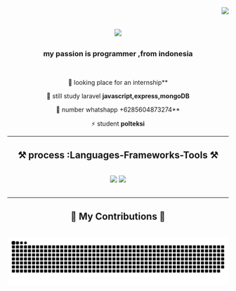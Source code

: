 <img align="right" src="https://visitor-badge.laobi.icu/badge?page_id=salesp07.salesp07" />

<h1 align="center">
    <img src="https://readme-typing-svg.herokuapp.com/?font=Righteous&size=35&center=true&vCenter=true&width=500&height=70&duration=4000&lines=Hello+Good+people+👋;+I'm+Eka+zein!;" />
</h1>

<h3 align="center">my passion is programmer ,from indonesia</h3>

<br/>

<div align="center">
 
 🔭 looking place for an internship**
 
 🌱 still study laravel **javascript,express,mongoDB**

💬 number whatshapp +6285604873274**

⚡ student **polteksi**

 </div>
 

 <hr/>
 
<h2 align="center">⚒️ process :Languages-Frameworks-Tools ⚒️</h2>
<br/>
<div align="center">
    <img src="https://skillicons.dev/icons?i=react,bootstrap,mui,html,css,vscode,github,figma,tailwind,git,r" />
    <img src="https://skillicons.dev/icons?i=nodejs,python,javascript,typescript,express,firebase,mongodb,c,java,nextjs,mysql,flask" /><br>
</div>

<br/>
<hr/>

<div align="center">
  <h2>🐍 My Contributions 🐍</h2>
  <br>
  <img alt="snake eating my contributions" src="https://raw.githubusercontent.com/salesp07/salesp07/output/github-contribution-grid-snake.svg" />
  
  
